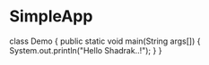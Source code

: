 # SimpleApp
class Demo {
public static void main(String args[]) {
System.out.println("Hello Shadrak..!");
}
}
